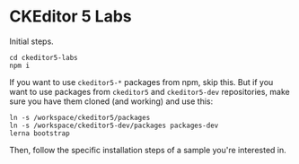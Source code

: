 CKEditor 5 Labs
===============

Initial steps.

```
cd ckeditor5-labs
npm i
```

If you want to use `ckeditor5-*` packages from npm, skip this. But if you want to use packages from `ckeditor5` and `ckeditor5-dev` repositories, make sure you have them cloned (and working) and use this:

```
ln -s /workspace/ckeditor5/packages
ln -s /workspace/ckeditor5-dev/packages packages-dev
lerna bootstrap
```

Then, follow the specific installation steps of a sample you're interested in.
